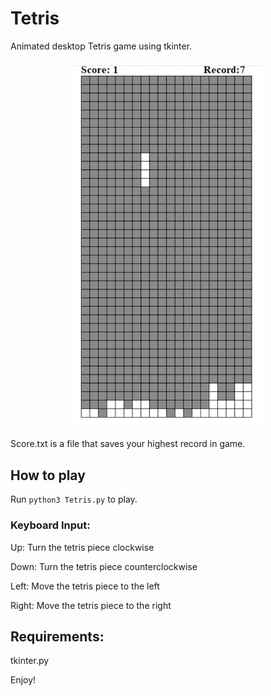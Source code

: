 # Tetris

 Animated desktop Tetris game using tkinter.
 
 <p1 align="center">
  <div align="center">
    <a href="https://shijiew555.github.io/Tetris" target="_blank"><img width="300" src="tetris_demo.gif" alt="demo"></a>
  </div>
</p1>

 Score.txt is a file that saves your highest record in game.

## How to play
  Run `python3 Tetris.py` to play. 
  
  ### Keyboard Input:
  Up:  Turn the tetris piece clockwise
  
  Down: Turn the tetris piece counterclockwise
  
  Left: Move the tetris piece to the left
  
  Right: Move the tetris piece to the right
 
## Requirements:
  tkinter.py
  
Enjoy!
